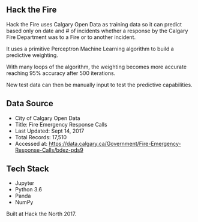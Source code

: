 Hack the Fire
---

Hack the Fire uses Calgary Open Data as training data so it can predict based only on date and # of incidents whether a response by the Calgary Fire Department was to a Fire or to another incident. 

It uses a primitive Perceptron Machine Learning algorithm to build a predictive weighting. 

With many loops of the algorithm, the weighting becomes more accurate reaching 95% accuracy after 500 iterations.

New test data can then be manually input to test the predictive capabilities.

Data Source
---
- City of Calgary Open Data
- Title: Fire Emergency Response Calls
- Last Updated: Sept 14, 2017
- Total Records: 17,510
- Accessed at: https://data.calgary.ca/Government/Fire-Emergency-Response-Calls/bdez-pds9

Tech Stack
---
- Jupyter
- Python 3.6
- Panda
- NumPy

Built at Hack the North 2017.
